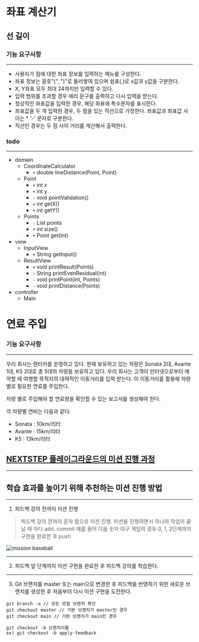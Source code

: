 # 좌표 계산기
## 선 길이
### 기능 요구사항
---
* 사용자가 점에 대한 좌표 정보를 입력하는 메뉴를 구성한다.
* 좌표 정보는 괄호"(", ")"로 둘러쌓여 있으며 쉼표(,)로 x값과 y값을 구분한다.
* X, Y좌표 모두 최대 24까지만 입력할 수 있다.
* 입력 범위를 초과할 경우 에러 문구를 출력하고 다시 입력을 받는다.
* 정상적인 좌표값을 입력한 경우, 해당 좌표에 특수문자를 표시한다.
* 좌표값을 두 개 입력한 경우, 두 점을 있는 직선으로 가정한다. 좌표값과 좌표값 사이는 * '-' 문자로 구분한다.
* 직선인 경우는 두 점 사이 거리를 계산해서 출력한다.

### todo
---
* domain
    * CoordinateCalculator
        * `+` double lineDistance(Point, Point)
    * Point
        * `+` int x
        * `+` int y
        * `-` void pointValidation()
        * `+` int getX()
        * `+` int getY()
    * Points
        * `-` List<Point> points
        * `+` int size()
        * `+` Point get(int)
* view
    * InputView
        * `+` String getInput()
    * ResultView
        * `+` void printResult(Points)
        * `-` String printEvenResidual(int)
        * `-` void printPoint(int, Points)
        * `-` void printDistance(Points)
* controller
    * Main

# 연료 주입
### 기능 요구사항
---
우리 회사는 렌터카를 운영하고 있다. 현재 보유하고 있는 차량은 Sonata 2대, Avante 1대, K5 2대로 총 5대의 차량을 보유하고 있다.
우리 회사는 고객이 인터넷으로부터 예약할 때 여행할 목적지의 대략적인 이동거리를 입력 받는다. 이 이동거리를 활용해 차량 별로 필요한 연료를 주입한다.

차량 별로 주입해야 할 연료량을 확인할 수 있는 보고서를 생성해야 한다.

각 차량별 연비는 다음과 같다.
* Sonata : 10km/리터
* Avante : 15km/리터
* K5 : 13km/리터

## [NEXTSTEP 플레이그라운드의 미션 진행 과정](https://github.com/next-step/nextstep-docs/blob/master/playground/README.md)

---
## 학습 효과를 높이기 위해 추천하는 미션 진행 방법

---
1. 피드백 강의 전까지 미션 진행 
> 피드백 강의 전까지 혼자 힘으로 미션 진행. 미션을 진행하면서 하나의 작업이 끝날 때 마다 add, commit
> 예를 들어 다음 숫자 야구 게임의 경우 0, 1, 2단계까지 구현을 완료한 후 push

![mission baseball](https://raw.githubusercontent.com/next-step/nextstep-docs/master/playground/images/mission_baseball.png)

---
2. 피드백 앞 단계까지 미션 구현을 완료한 후 피드백 강의를 학습한다.

---
3. Git 브랜치를 master 또는 main으로 변경한 후 피드백을 반영하기 위한 새로운 브랜치를 생성한 후 처음부터 다시 미션 구현을 도전한다.

```
git branch -a // 모든 로컬 브랜치 확인
git checkout master // 기본 브랜치가 master인 경우
git checkout main // 기본 브랜치가 main인 경우

git checkout -b 브랜치이름
ex) git checkout -b apply-feedback
```
